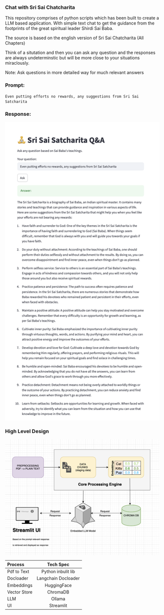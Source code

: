 ### Chat with Sri Sai Chatcharita

This repository comprises of python scripts which has been built to create a LLM based application. With simple text chat to get the guidance from the footprints of the great spiritual leader Shirdi Sai Baba.

The source is based on the english version of Sri Sai Chatcharita (All Chapters)

Think of a situtation and then you can ask any question and the responses are always undeterminstic but will be more close to your situations miraclously.

Note: Ask questions in more detailed way for much relevant answers

### Prompt: 
`Even putting efforts no rewards, any suggestions from Sri Sai Satcharita`

### Response: 
![Sample Response](assets/readme/response_1.png)

### High Level Design
![HLD](assets/readme/ask_ssb_hld.png)

| Process | Tech Spec |
| :--- | :---: |
| Pdf to Text | Python inbulit lib |
| Docloader | Langchain Docloader |
| Embeddings | HuggingFace |
| Vector Store | ChromaDB |
| LLM | Ollama |
| UI | Streamlit |







